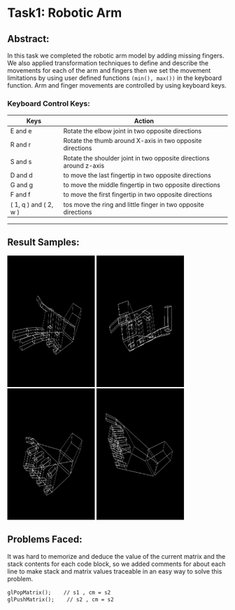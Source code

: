 # **Task1: Robotic Arm**

## Abstract:

In this task we completed the robotic arm model by adding missing fingers. We also applied transformation techniques to define and describe the movements for each of the arm and fingers then we set the movement limitations by using user defined functions `(min(), max())` in the keyboard function. Arm and finger movements are controlled by using keyboard keys.

### Keyboard Control Keys:
Keys | Action
-----|--------
E and e | Rotate the elbow joint in two opposite directions
R and r | Rotate the thumb around X-axis in two opposite directions
S and s | Rotate the shoulder joint in two opposite directions around z-axis
D and d | to move the last fingertip in two opposite directions
G and g | to move the middle fingertip in two opposite directions
F and f | to move the first fingertip in two opposite directions
( 1, q ) and ( 2, w ) | tos move the ring and little finger in two opposite directions
________________________________

## Result Samples:

<img src="images/sample_1.PNG" width="200" height="300"/>
<img src="images/sample_2.PNG" width="200" height="300"/>
<img src="images/sample_3.PNG" width="200" height="300"/>
<img src="images/sample_4.PNG" width="200" height="300"/>

## Problems Faced:

It was hard to memorize and deduce the value of the current matrix and the stack contents for each code block, so we added comments for about each line to make stack and matrix values traceable in an easy way to solve this problem.
```
glPopMatrix();    // s1 , cm = s2
glPushMatrix();    // s2 , cm = s2
```
